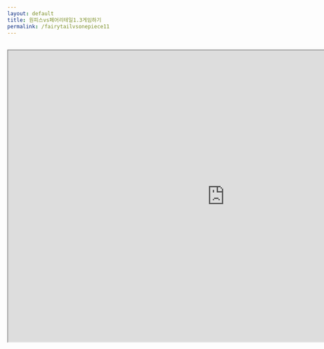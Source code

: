 ```yaml
---
layout: default
title: 원피스vs페어리테일1.3게임하기
permalink: /fairytailvsonepiece11
---
```

<br>
<center><iframe src="http://kdata1.com/2016/07/fairy-tail-vs-one-piece-11/" width="1000" height="675" scrolling="no" allowfullscreen="allowfullscreen"></iframe></center>